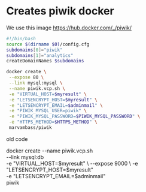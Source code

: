 # Creates piwik docker
We use this image https://hub.docker.com/_/piwik/

```` bash
#!/bin/bash
source $(dirname $0)/config.cfg
subdomains[0]="piwik"
subdomains[1]="analytics"
createDomainNames $subdomains

docker create \
 --expose 80 \
 --link mysql:mysql \
 --name piwik.vcp.sh \
 -e "VIRTUAL_HOST=$myresult" \
 -e "LETSENCRYPT_HOST=$myresult" \
 -e "LETSENCRYPT_EMAIL=$adminmail" \
 -e "PIWIK_MYSQL_USER=piwik" \
 -e "PIWIK_MYSQL_PASSWORD=$PIWIK_MYSQL_PASSWORD" \
 -e "HTTPS_METHOD=$HTTPS_METHOD" \
 marvambass/piwik


````
old code

docker create --name piwik.vcp.sh \
    --link mysql:db \
    -e "VIRTUAL_HOST=$myresult" \
    --expose 9000 \
    -e "LETSENCRYPT_HOST=$myresult" \
    -e "LETSENCRYPT_EMAIL=$adminmail" \
    piwik
